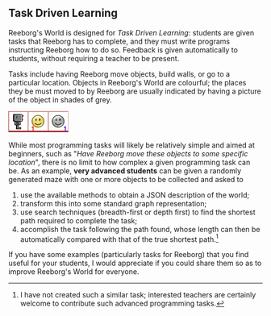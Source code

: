 ## Task Driven Learning

Reeborg's World is designed for _Task Driven Learning_: students are given tasks that Reeborg has to complete, and they must write programs instructing Reeborg how to do so. Feedback is given automatically to students, without requiring a teacher to be present.

Tasks include having Reeborg move objects, build walls, or go to a particular location.  Objects in Reeborg's World are colourful; the places they be must moved to by Reeborg are usually indicated by having a picture of the object in shades of grey.

![Reeborg must pick up the token and move it to the next grid position](/assets/simple_task.png)

While most programming tasks will likely be relatively simple and aimed at beginners, such as "_Have Reeborg move these objects to some specific location_", there is no limit to how complex a given programming task can be.  As an example,  **very advanced students** can be given a randomly generated maze with one or more objects to be collected and asked to

1. use the available methods to obtain a JSON description of the world;
2. transform this into some standard graph representation;
3. use search techniques \(breadth-first or depth first\) to find the shortest path required to complete the task;
4. accomplish the task following the path found, whose length can then be automatically compared with that of the true shortest path.[^2]

If you have some examples \(particularly tasks for Reeborg\) that you find useful for your students, I would appreciate if you could share them so as to improve Reeborg's World for everyone.


[^2]: I have not created such a similar task; interested teachers are certainly welcome to contribute such advanced programming tasks.
